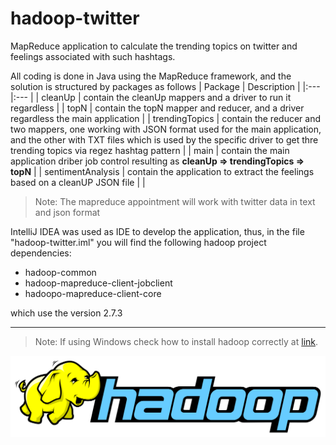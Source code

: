 # hadoop-twitter

MapReduce application to calculate the trending topics on twitter and feelings associated with such hashtags.

All coding is done in Java using the MapReduce framework, and the solution is structured by packages as follows
| Package 	| Description	|
|:---	|:---	|
| cleanUp 	| contain the cleanUp mappers and a driver to run it regardless 	|
| topN 	| contain the topN mapper and reducer, and a driver regardless the main application 	|
| trendingTopics 	| contain the reducer and two mappers, one working with JSON format used for the main application, and the other with TXT files which is used by the specific driver to get thre trending topics via regez hashtag pattern 	|
| main 	| contain the main application driber job control resulting as **cleanUp => trendingTopics => topN** 	|
| sentimentAnalysis 	| contain the application to extract the feelings based on a cleanUP JSON file 	|                                                                          |

>Note: The mapreduce appointment will work with twitter data in text and json format

IntelliJ IDEA was used as IDE to develop the application, thus, in the file "hadoop-twitter.iml" you will find the following hadoop project dependencies:
  - hadoop-common
  - hadoop-mapreduce-client-jobclient
  - hadoopo-mapreduce-client-core

which use the version 2.7.3

***

>Note: If using Windows check how to install hadoop correctly at [link](https://gist.github.com/albeertito7/25a241972c469390f120fe353496874a).

<img src="assets/hadoop-logo.png" width="580" />
